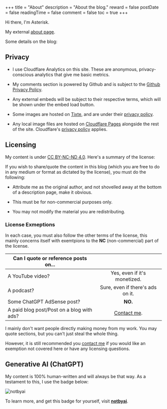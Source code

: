 +++
title = "About"
description = "About the blog."
reward = false
postDate = false
readingTime = false
comment = false
toc = true
+++

Hi there, I'm Asterisk.

My external [about page](https://asterisk.shinken.studio/#about).

Some details on the blog:

## Privacy

- I use Cloudflare Analytics on this site. These are anonymous, privacy-conscious analytics that give me basic metrics.


- My comments section is powered by Github and is subject to the [Github Privacy Policy](https://docs.github.com/en/site-policy/privacy-policies/github-privacy-statement).

- Any external embeds will be subject to their respective terms, which will be shown under the embed load button.

- Some images are hosted on [Tixte](https://tixte.com), and are under their [privacy policy](https://tixte.com/legal/privacy).

- Any local image files are hosted on [Cloudflare Pages](https://pages.cloudflare.com) alongside the rest of the site. Cloudflare's [privacy policy](https://www.cloudflare.com/privacypolicy/) applies.

## Licensing

My content is under [CC BY-NC-ND 4.0](https://creativecommons.org/licenses/by-nc-nd/4.0/deed.en). Here's a summary of the license:

If you wish to share/quote the content in this blog (which you are free to do in any medium or format as dictated by the license), you must do the following:

- Attribute me as the original author, and not shovelled away at the bottom of a description page, make it obvious.

- This must be for non-commercial purposes only.

- You may not modify the material you are redistributing.

### License Exmeptions

In each case, you must also follow the other terms of the license, this mainly concerns itself with exemtpions to the **NC** (non-commercial) part of the license.

| Can I quote or reference posts on...      |  |
| ----------- | :-----------: |
| A YouTube video?     |    Yes, even if it's monetized.    |
| A podcast?   | Sure, even if there's ads on it.        |
| Some ChatGPT AdSense post? | **NO.** |
| A paid blog post/Post on a blog with ads? | [Contact me](/contact). |

I mainly don't want people directly making money from my work. You may quote sections, but you can't just steal the whole thing.

However, it is still recommended you [contact me](/contact) if you would like an exemption not covered here or have any licensing questions.


## Generative AI (ChatGPT)

My content is 100% human-written and will always be that way. As a testament to this, I use the badge below:

![notbyai](https://asterisk.is-from.space/r/human.png)

To learn more, and get this badge for yourself, visit [**notbyai**](https://notbyai.fyi/#not-by-ai-mission).

